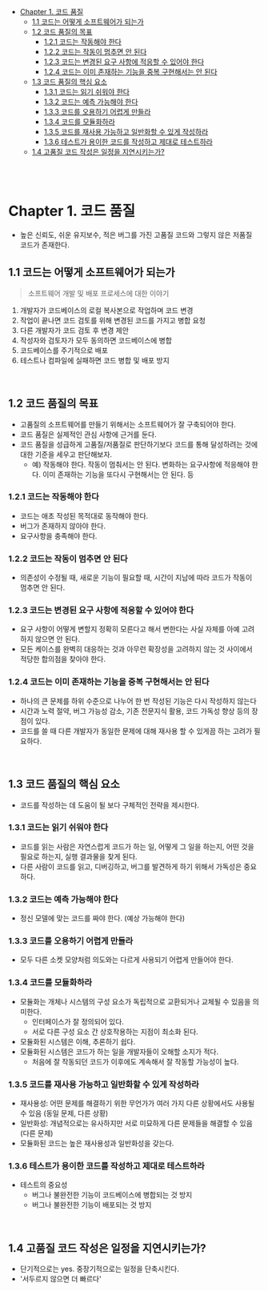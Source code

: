 - [Chapter 1. 코드 품질](#chapter-1-코드-품질)
  - [1.1 코드는 어떻게 소프트웨어가 되는가](#11-코드는-어떻게-소프트웨어가-되는가)
  - [1.2 코드 품질의 목표](#12-코드-품질의-목표)
    - [1.2.1 코드는 작동해야 한다](#121-코드는-작동해야-한다)
    - [1.2.2 코드는 작동이 멈추면 안 된다](#122-코드는-작동이-멈추면-안-된다)
    - [1.2.3 코드는 변경된 요구 사항에 적응할 수 있어야 한다](#123-코드는-변경된-요구-사항에-적응할-수-있어야-한다)
    - [1.2.4 코드는 이미 존재하는 기능을 중복 구현해서는 안 된다](#124-코드는-이미-존재하는-기능을-중복-구현해서는-안-된다)
  - [1.3 코드 품질의 핵심 요소](#13-코드-품질의-핵심-요소)
    - [1.3.1 코드는 읽기 쉬워야 한다](#131-코드는-읽기-쉬워야-한다)
    - [1.3.2 코드는 예측 가능해야 한다](#132-코드는-예측-가능해야-한다)
    - [1.3.3 코드를 오용하기 어렵게 만들라](#133-코드를-오용하기-어렵게-만들라)
    - [1.3.4 코드를 모듈화하라](#134-코드를-모듈화하라)
    - [1.3.5 코드를 재사용 가능하고 일반화할 수 있게 작성하라](#135-코드를-재사용-가능하고-일반화할-수-있게-작성하라)
    - [1.3.6 테스트가 용이한 코드를 작성하고 제대로 테스트하라](#136-테스트가-용이한-코드를-작성하고-제대로-테스트하라)
  - [1.4 고품질 코드 작성은 일정을 지연시키는가?](#14-고품질-코드-작성은-일정을-지연시키는가)

<br/>
<br/>

# Chapter 1. 코드 품질

- 높은 신뢰도, 쉬운 유지보수, 적은 버그를 가진 고품질 코드와 그렇지 않은 저품질 코드가 존재한다.

## 1.1 코드는 어떻게 소프트웨어가 되는가
> 소프트웨어 개발 및 배포 프로세스에 대한 이야기
1. 개발자가 코드베이스의 로컬 복사본으로 작업하며 코드 변경
2. 작업이 끝나면 코드 검토를 위해 변경된 코드를 가지고 병합 요청
3. 다른 개발자가 코드 검토 후 변경 제안
4. 작성자와 검토자가 모두 동의하면 코드베이스에 병합
5. 코드베이스를 주기적으로 배포
6. 테스트나 컴파일에 실패하면 코드 병합 및 배포 방지

<br/>

## 1.2 코드 품질의 목표
- 고품질의 소프트웨어를 만들기 위해서는 소프트웨어가 잘 구축되어야 한다.
- 코드 품질은 실제적인 관심 사항에 근거를 둔다.
- 코드 품질을 성급하게 고품질/저품질로 판단하기보다 코드를 통해 달성하려는 것에 대한 기준을 세우고 판단해보자.
  - 예) 작동해야 한다. 작동이 멈춰서는 안 된다. 변화하는 요구사항에 적응해야 한다. 이미 존재하는 기능을 또다시 구현해서는 안 된다. 등

### 1.2.1 코드는 작동해야 한다
- 코드는 애초 작성된 목적대로 동작해야 한다.
- 버그가 존재하지 않아야 한다.
- 요구사항을 충족해야 한다.

### 1.2.2 코드는 작동이 멈추면 안 된다
- 의존성이 수정될 때, 새로운 기능이 필요할 때, 시간이 지남에 따라 코드가 작동이 멈추면 안 된다.

### 1.2.3 코드는 변경된 요구 사항에 적응할 수 있어야 한다
- 요구 사항이 어떻게 변할지 정확히 모른다고 해서 변한다는 사실 자체를 아예 고려하지 않으면 안 된다.
- 모든 케이스를 완벽히 대응하는 것과 아무런 확장성을 고려하지 않는 것 사이에서 적당한 합의점을 찾아야 한다.

### 1.2.4 코드는 이미 존재하는 기능을 중복 구현해서는 안 된다
- 하나의 큰 문제를 하위 수준으로 나누어 한 번 작성된 기능은 다시 작성하지 않는다
- 시간과 노력 절약, 버그 가능성 감소, 기존 전문지식 활용, 코드 가독성 향상 등의 장점이 있다.
- 코드를 쓸 때 다른 개발자가 동일한 문제에 대해 재사용 할 수 있게끔 하는 고려가 필요하다.

<br/>

## 1.3 코드 품질의 핵심 요소
- 코드를 작성하는 데 도움이 될 보다 구체적인 전략을 제시한다.

### 1.3.1 코드는 읽기 쉬워야 한다
- 코드를 읽는 사람은 자연스럽게 코드가 하는 일, 어떻게 그 일을 하는지, 어떤 것을 필요로 하는지, 실행 결과물을 찾게 된다.
- 다른 사람이 코드를 읽고, 디버깅하고, 버그를 발견하게 하기 위해서 가독성은 중요하다.

### 1.3.2 코드는 예측 가능해야 한다
- 정신 모델에 맞는 코드를 짜야 한다. (예상 가능해야 한다)

### 1.3.3 코드를 오용하기 어렵게 만들라
- 모두 다른 소켓 모양처럼 의도와는 다르게 사용되기 어렵게 만들어야 한다.

### 1.3.4 코드를 모듈화하라
- 모듈화는 개체나 시스템의 구성 요소가 독립적으로 교환되거나 교체될 수 있음을 의미한다.
  - 인터페이스가 잘 정의되어 있다.
  - 서로 다른 구성 요소 간 상호작용하는 지점이 최소화 된다.
- 모듈화된 시스템은 이해, 추론하기 쉽다.
- 모듈화된 시스템은 코드가 하는 일을 개발자들이 오해할 소지가 적다.
  - 처음에 잘 작동되던 코드가 이후에도 계속해서 잘 작동할 가능성이 높다.

### 1.3.5 코드를 재사용 가능하고 일반화할 수 있게 작성하라
- 재사용성: 어떤 문제를 해결하기 위한 무언가가 여러 가지 다른 상황에서도 사용될 수 있음 (동일 문제, 다른 상황)
- 일반화성: 개념적으로는 유사하지만 서로 미묘하게 다른 문제들을 해결할 수 있음 (다른 문제)
- 모듈화된 코드는 높은 재사용성과 일반화성을 갖는다.

### 1.3.6 테스트가 용이한 코드를 작성하고 제대로 테스트하라
- 테스트의 중요성
  - 버그나 불완전한 기능이 코드베이스에 병합되는 것 방지
  - 버그나 불완전한 기능이 배포되는 것 방지

<br/>

## 1.4 고품질 코드 작성은 일정을 지연시키는가?
- 단기적으로는 yes. 중장기적으로는 일정을 단축시킨다.
- '서두르지 않으면 더 빠르다'